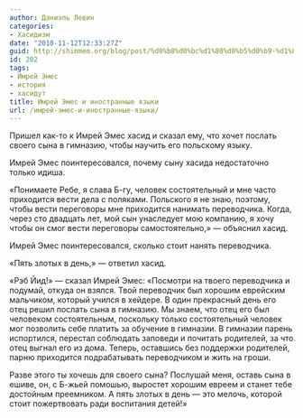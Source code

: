 ```yaml
---
author: Даниэль Левин
categories:
- Хасидизм
date: "2010-11-12T12:33:27Z"
guid: http://shinmem.org/blog/post/%d0%b8%d0%bc%d1%80%d0%b5%d0%b9-%d1%8d%d0%bc%d0%b5%d1%81-%d0%b8-%d0%b8%d0%bd%d0%be%d1%81%d1%82%d1%80%d0%b0%d0%bd%d0%bd%d1%8b%d0%b5-%d1%8f%d0%b7%d1%8b%d0%ba%d0%b8
id: 202
tags:
- Имрей Эмес
- история
- хасидут
title: Имрей Эмес и иностранные языки
url: /имрей-эмес-и-иностранные-языки/
---
```

<!--more-->

Пришел как-то к Имрей Эмес хасид и сказал ему, что хочет послать своего сына в гимназию, чтобы научить его польскому языку.

Имрей Эмес поинтересовался, почему сыну хасида недостаточно только идиша.

«Понимаете Ребе, я слава Б-гу, человек состоятельный и мне часто приходится вести дела с поляками. Польского я не знаю, поэтому, чтобы вести переговоры мне приходится нанимать переводчика. Когда, через сто двадцать лет, мой сын унаследует мою компанию, я хочу чтобы он смог вести переговоры самостоятельно,» — объяснил хасид.

Имрей Эмес поинтересовался, сколько стоит нанять переводчика.

«Пять злотых в день,» — ответил хасид.

«Рэб Йид!» — сказал Имрей Эмес: «Посмотри на твоего переводчика и подумай, откуда он взялся. Твой переводчик был хорошим еврейским мальчиком, который учился в хейдере. В один прекрасный день его отец решил послать сына в гимназию. Мы знаем, что отец его был человеком состоятельным, поскольку только состоятельный человек мог позволить себе платить за обучение в гимназии. В гимназии парень испортился, перестал соблюдать заповеди и почитать родителей, за что отец выгнал его из дома. Теперь, оставшись без поддержки родителей, парню приходится подрабатывать переводчиком и жить на гроши.

Разве этого ты хочешь для своего сына? Послушай меня, оставь сына в ешиве, он, с Б-жьей помошью, выростет хорошим евреем и станет тебе достойным преемником. А пять злотых в день — это мелочь, которой стоит пожертвовать ради воспитания детей!»